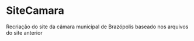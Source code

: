 # SiteCamara
Recriação do site da câmara municipal de Brazópolis baseado nos arquivos do site anterior

